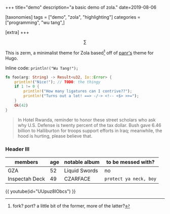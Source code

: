 +++
title="demo"
description="a basic demo of zola."
date=2019-08-06

[taxonomies]
tags = ["demo", "zola", "highlighting"]
categories = ["programming", "wu tang",]

[extra]
+++

$$\sum$$

This is zerm, a minimalist theme for Zola based[^1] off of [panr's](https://twitter.com/panr)
theme for Hugo.

Inline code: `println!("Wu Tang!");`

```rs
fn foo(arg: String) -> Result<u32, Io::Error> {
    println!("Nice!"); // TODO: the thingy
    if 1 != 0 {
        println!("How many ligatures can I contrive??");
        println!("Turns out a lot! ==> -/-> <!-- <$> >>=");
    }
    Ok(42)
}
```

> In Hotel Rwanda, reminder to honor these street scholars who ask why
U.S. Defense is twenty percent of the tax dollar. Bush gave 6.46 billion to
Halliburton for troops support efforts in Iraq; meanwhile, the hood is hurting,
please believe that.

### Header III

| members        | age | notable album | to be messed with?     |
| -------------- | --- | ------------- | ---------------------- |
| GZA            | 52  | Liquid Swords | no                     |
| Inspectah Deck | 49  | CZARFACE      | `protect ya neck, boy` |


{{ youtube(id="UUpuz8IObcs") }}

[^1]: fork? port? a little bit of the former, more of the latter?
